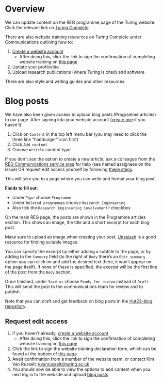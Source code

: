 # Overview

We can update content on the REG programme page of the Turing website. Click the relevant link on [Turing Complete](https://turingcomplete.topdesk.net/tas/public/ssp/content/detail/service?unid=c3687caae50f46ed9afb6680e7b22332)

There are also website training resources on Turing Complete under Communications outlining how to:

1. [Create a website account](https://thealanturininstitute.sharepoint.com/:w:/s/Comms/EQZgBleWlaNEiAFUy5RC7sQBAgTz9vwLHDRbewzI29B2WA)
    - After doing this, click the link to sign the confirmation of completing website training on [this page](https://turingcomplete.topdesk.net/tas/public/ssp/content/detail/knowledgeitem?unid=45626012-2413-4371-8de1-8aa056d35381)
2. Update your profile/bio
3. Upload research publications (where Turing is cited) and software

There are also style and writing guides and other resources.

# Blog posts

We have also been given access to upload blog posts (Programme articles) to our page. After signing into your website account ([create one](https://thealanturininstitute.sharepoint.com/:w:/s/Comms/EQZgBleWlaNEiAFUy5RC7sQBAgTz9vwLHDRbewzI29B2WA) if you haven't):
1. Click on `Content` in the top left menu bar (you may need to click the three line "hamburger" icon first)
2. Click `Add content`
3. Choose `Article` content type

If you don't see the option to create a new article, ask a colleague from the [REG Communications service area](https://github.com/alan-turing-institute/Hut23/issues/569) for help (see named assignees on the issue) OR request edit access yourself by following [these steps](#request-edit-access).

This will take you to a page where you can write and format your blog post. 

<b>Fields to fill out:</b>  
- Under `Type` choose `Programme`  
- Under `Related programmes` choose `Research Engineering`
- Also tick the `Research Engineering involvement?` checkbox

On the main REG page, the posts are shown in the Programme articles section. This shows an image, the title and a short excerpt for each blog post.

Make sure to upload an image when creating your post. [Unsplash](https://unsplash.com) is a good resource for finding suitable images.

You can specify the excerpt by either adding a subtitle to the page, or by adding to the `Summary` field (to the right of `Body` there’s an `Edit summary` option you can click on and add the desired text there, it won’t appear on the page itself). If none of these is specified, the excerpt will be the first line of the post from the `Body` section.

Once finished, under `Save as` choose `Ready for review` instead of `Draft`. This will send the post to the communications team for review and to publish.

Note that you can draft and get feedback on blog posts in the [Hut23-blog repository](https://github.com/alan-turing-institute/hut23-blog/). 

## Request edit access

1. If you haven't already, [create a website account](https://thealanturininstitute.sharepoint.com/:w:/s/Comms/EQZgBleWlaNEiAFUy5RC7sQBAgTz9vwLHDRbewzI29B2WA)
    - After doing this, click the link to sign the confirmation of completing website training on [this page](https://turingcomplete.topdesk.net/tas/public/ssp/content/detail/knowledgeitem?unid=45626012-2413-4371-8de1-8aa056d35381)
2. Click the link to sign the website training declaration form, which can be found at the bottom of [this page](https://eur01.safelinks.protection.outlook.com/?url=https%3A%2F%2Fturingcomplete.topdesk.net%2Ftas%2Fpublic%2Fssp%2Fcontent%2Fdetail%2Fknowledgeitem%3Funid%3D45626012-2413-4371-8de1-8aa056d35381&data=04%7C01%7Cechalstrey%40turing.ac.uk%7Cedefbf3cf13742dbce4f08d919113b87%7C4395f4a7e4554f958a9f1fbaef6384f9%7C0%7C0%7C637568384059386750%7CUnknown%7CTWFpbGZsb3d8eyJWIjoiMC4wLjAwMDAiLCJQIjoiV2luMzIiLCJBTiI6Ik1haWwiLCJXVCI6Mn0%3D%7C1000&sdata=aftlz3r943DHhAVV8T4vVYHnWmPfW%2FbGHQwY670fe2M%3D&reserved=0)
3. Await confirmation from a member of the website team, or contact Kim Van Russelt: kvanrusselt@turing.ac.uk
4. You should now be able to view the options to add content when you next log in to the website and upload [blog posts](#blog-posts)
